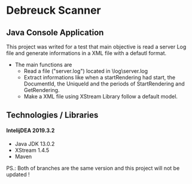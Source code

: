 # Debreuck Scanner

## Java Console Application
This project was writed for a test that main objective is read a server Log file and generate informations in a XML file with a defautl format.

* The main functions are
	* Read a file ("server.log") located in \\log\server.log
	* Extract informations like when a startRendering had start, the DocumentId, the UniqueId and the periods of StartRendering and GetRendering.
	* Make a XML file using XStream Library follow a default model.

## Technologies / Libraries

#### IntelijDEA 2019.3.2

* Java JDK 13.0.2
* XStream 1.4.5
* Maven

PS.: Both of branches are the same version and this project will not be updated !
